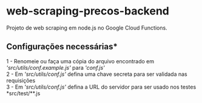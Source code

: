# web-scraping-precos-backend
Projeto de web scraping em node.js no Google Cloud Functions.

## Configurações necessárias*
1 - Renomeie ou faça uma cópia do arquivo encontrado em *'src/utils/conf.example.js'* para *'conf.js'*<br>
2 - Em *'src/utils/conf.js'* defina uma chave secreta para ser validada nas requisições<br>
3 - Em *'src/utils/conf.js'* defina a URL do servidor para ser usado nos testes *src/test/**.js<br>
